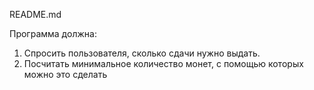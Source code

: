 README.md

Программа должна:

1) Спросить пользователя, сколько сдачи нужно выдать.
2) Посчитать минимальное количество монет, с помощью которых можно это сделать

